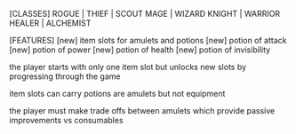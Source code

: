 [CLASSES]
ROGUE  | THIEF  | SCOUT 
MAGE   | WIZARD 
KNIGHT | WARRIOR
HEALER | ALCHEMIST

[FEATURES]
[new] item slots for amulets and potions
[new] potion of attack
[new] potion of power
[new] potion of health
[new] potion of invisibility

the player starts with only one item slot but unlocks new slots by progressing through the game

item slots can carry potions are amulets but not equipment

the player must make trade offs between amulets which provide passive improvements vs consumables


